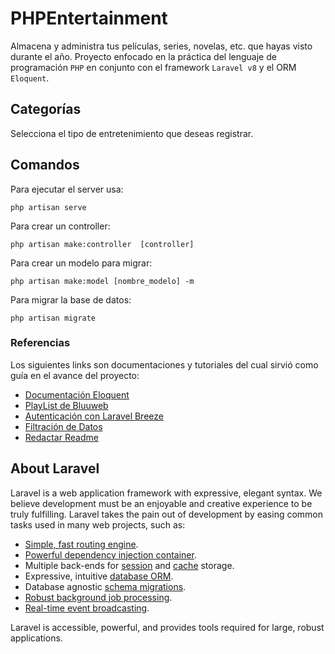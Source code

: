 # PHPEntertainment
Almacena y administra tus películas, series, novelas, etc. que hayas visto durante el año. 
Proyecto enfocado en la práctica del lenguaje de programación `PHP` en conjunto con el framework `Laravel v8` y el ORM `Eloquent`.

## Categorías
Selecciona el tipo de entretenimiento que deseas registrar.

## Comandos
Para ejecutar el server usa:
```
php artisan serve  
```
Para crear un controller:
```
php artisan make:controller  [controller]
```
Para crear un modelo para migrar:
```
php artisan make:model [nombre_modelo] -m
```
Para migrar la base de datos:
```
php artisan migrate
```

### Referencias
Los siguientes links son documentaciones y tutoriales del cual sirvió como guía en el avance del proyecto:
- [Documentación Eloquent](https://laravel.com/docs/8.x/eloquent)
- [PlayList de Bluuweb](https://www.youtube.com/watch?v=KKpXpWCTlbo&list=PLPl81lqbj-4KHPEGngoy5PSjjxcwnpCdb)
- [Autenticación con Laravel Breeze](https://youtu.be/Gx3d9n69d9o)
- [Filtración de Datos](https://youtu.be/8YwD5OgROsA)
- [Redactar Readme](https://docs.github.com/es/github/writing-on-github/basic-writing-and-formatting-syntax)

## About Laravel

Laravel is a web application framework with expressive, elegant syntax. We believe development must be an enjoyable and creative experience to be truly fulfilling. Laravel takes the pain out of development by easing common tasks used in many web projects, such as:

- [Simple, fast routing engine](https://laravel.com/docs/routing).
- [Powerful dependency injection container](https://laravel.com/docs/container).
- Multiple back-ends for [session](https://laravel.com/docs/session) and [cache](https://laravel.com/docs/cache) storage.
- Expressive, intuitive [database ORM](https://laravel.com/docs/eloquent).
- Database agnostic [schema migrations](https://laravel.com/docs/migrations).
- [Robust background job processing](https://laravel.com/docs/queues).
- [Real-time event broadcasting](https://laravel.com/docs/broadcasting).

Laravel is accessible, powerful, and provides tools required for large, robust applications.